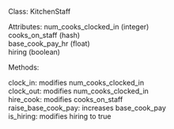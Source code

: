 Class: KitchenStaff  

Attributes:
num_cooks_clocked_in (integer)  
cooks_on_staff (hash)  
base_cook_pay_hr (float)  
hiring (boolean)  


Methods:  

clock_in: modifies num_cooks_clocked_in  
clock_out: modifies num_cooks_clocked_in  
hire_cook: modifies cooks_on_staff  
raise_base_cook_pay: increases base_cook_pay  
is_hiring: modifies hiring to true  
